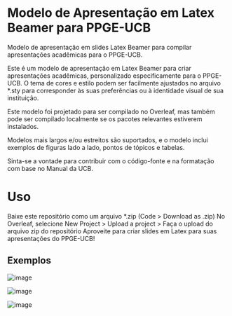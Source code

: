 # Modelo de Apresentação em Latex Beamer para PPGE-UCB

Modelo de apresentação em slides Latex Beamer para compilar apresentações acadêmicas para o PPGE-UCB.

Este é um modelo de apresentação em Latex Beamer para criar apresentações acadêmicas, personalizado especificamente para o PPGE-UCB. O tema de cores e estilo podem ser facilmente ajustados no arquivo *.sty para corresponder às suas preferências ou à identidade visual de sua instituição.

Este modelo foi projetado para ser compilado no Overleaf, mas também pode ser compilado localmente se os pacotes relevantes estiverem instalados.

Modelos mais largos e/ou estreitos são suportados, e o modelo inclui exemplos de figuras lado a lado, pontos de tópicos e tabelas.

Sinta-se a vontade para contribuir com o código-fonte e na formatação com base no Manual da UCB.

# Uso
Baixe este repositório como um arquivo *.zip (Code > Download as .zip)
No Overleaf, selecione New Project > Upload a project > Faça o upload do arquivo zip do repositório
Aproveite para criar slides em Latex para suas apresentações do PPGE-UCB!

## Exemplos

![image](./example_images/Modelo_de_apresentao_do_PPGE_UCB_Página_1.png)

![image](./example_images/Modelo_de_apresentao_do_PPGE_UCB_Página_2.png)

![image](./example_images/Modelo_de_apresentao_do_PPGE_UCB_Página_9.png)

